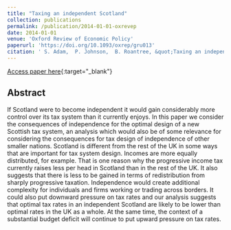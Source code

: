 ```yaml
---
title: "Taxing an independent Scotland"
collection: publications
permalink: /publication/2014-01-01-oxrevep
date: 2014-01-01
venue: 'Oxford Review of Economic Policy'
paperurl: 'https://doi.org/10.1093/oxrep/gru013'
citation: ' S. Adam,  P. Johnson,  B. Roantree, &quot;Taxing an independent Scotland.&quot; Oxford Review of Economic Policy, 2014.'
---
```

[Access paper here](https://doi.org/10.1093/oxrep/gru013){:target="_blank"}


## Abstract
If Scotland were to become independent it would gain considerably more control over its tax system than it currently enjoys. In this paper we consider the consequences of independence for the optimal design of a new Scottish tax system, an analysis which would also be of some relevance for considering the consequences for tax design of independence of other smaller nations. Scotland is different from the rest of the UK in some ways that are important for tax system design. Incomes are more equally distributed, for example. That is one reason why the progressive income tax currently raises less per head in Scotland than in the rest of the UK. It also suggests that there is less to be gained in terms of redistribution from sharply progressive taxation. Independence would create additional complexity for individuals and firms working or trading across borders. It could also put downward pressure on tax rates and our analysis suggests that optimal tax rates in an independent Scotland are likely to be lower than optimal rates in the UK as a whole. At the same time, the context of a substantial budget deficit will continue to put upward pressure on tax rates.
